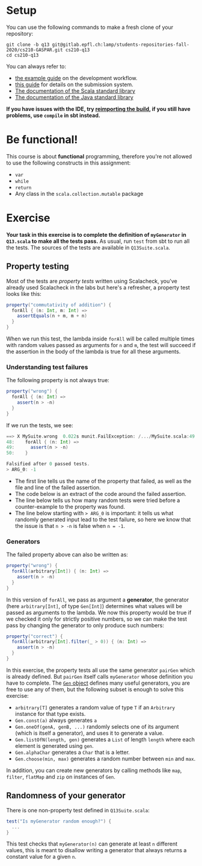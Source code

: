 # Setup

You can use the following commands to make a fresh clone of your repository:

```
git clone -b q13 git@gitlab.epfl.ch:lamp/students-repositories-fall-2020/cs210-GASPAR.git cs210-q13
cd cs210-q13
```

You can always refer to:
  * [the example guide](https://gitlab.epfl.ch/lamp/cs210/blob/master/labs/example-lab.md) on the development workflow.
  * [this guide](https://gitlab.epfl.ch/lamp/cs210/blob/master/labs/grading-and-submission.md) for details on the submission system.
  * [The documentation of the Scala standard library](https://www.scala-lang.org/files/archive/api/2.13.3)
  * [The documentation of the Java standard
    library](https://docs.oracle.com/en/java/javase/15/docs/api/index.html)

**If you have issues with the IDE, try [reimporting the build](https://gitlab.epfl.ch/lamp/cs210/-/blob/master/labs/example-lab.md#ide-features-like-type-on-hover-or-go-to-definition-do-not-work), if you still have problems, use `compile` in sbt instead.**

# Be functional!

This course is about **functional** programming, therefore you're not allowed to use the following
constructs in this assignment:
- `var`
- `while`
- `return`
- Any class in the `scala.collection.mutable` package

# Exercise

**Your task in this exercise is to complete the definition of `myGenerator` in
`Q13.scala` to make all the tests pass.** As usual, run `test` from sbt to run
all the tests. The sources of the tests are available in `Q13Suite.scala`.

## Property testing

Most of the tests are _property tests_ written using Scalacheck, you've already
used Scalacheck in the labs but here's a refresher, a property test looks like this:

```scala
property("commutativity of addition") {
  forAll { (n: Int, m: Int) =>
    assertEquals(n + m, m + n)
  }
}
```

When we run this test, the lambda inside `forAll` will be called multiple times
with random values passed as arguments for `n` and `m`, the test will succeed if
the assertion in the body of the lambda is true for all these arguments.

### Understanding test failures

The following property is not always true:

```scala
property("wrong") {
  forAll { (n: Int) =>
    assert(n > -n)
  }
}
```
If we run the tests, we see:

```scala
==> X MySuite.wrong  0.022s munit.FailException: /.../MySuite.scala:49 assertion failed
48:    forAll { (n: Int) =>
49:      assert(n > -n)
50:    }

Falsified after 0 passed tests.
> ARG_0: -1
```

- The first line tells us the name of the property that failed, as well as the
file and line of the failed assertion.
- The code below is an extract of the code around the failed assertion.
- The line below tells us how many random tests were tried before a
  counter-example to the property was found.
- The line below starting with `> ARG_0` is important: it tells us what randomly
  generated input lead to the test failure, so here we know that the issue is
  that `n > -n` is false when `n = -1`.

### Generators

The failed property above can also be written as:

```scala
property("wrong") {
  forAll(arbitrary[Int]) { (n: Int) =>
    assert(n > -n)
  }
}
```

In this version of `forAll`, we pass as argument a **generator**, the generator
(here `arbitrary[Int]`, of type `Gen[Int]`) determines what values will be
passed as arguments to the lambda. We now this property would be true if we
checked it only for strictly positive numbers, so we can make the test pass by
changing the generator to only produce such numbers:

```scala
property("correct") {
  forAll(arbitrary[Int].filter(_ > 0)) { (n: Int) =>
    assert(n > -n)
  }
}
```

In this exercise, the property tests all use the same generator `pairGen` which
is already defined. But `pairGen` itself calls `myGenerator` whose definition
you have to complete. The [`Gen`
object](https://javadoc.io/static/org.scalacheck/scalacheck_2.13/1.15.2/org/scalacheck/Gen$.html)
defines many useful generators, you are free to use any of them, but the
following subset is enough to solve this exercise:
- `arbitrary[T]` generates a random value of type `T` if an `Arbitrary` instance
  for that type exists.
- `Gen.const(a)` always generates `a`
- `Gen.oneOf(genA, genB, ...)` randomly selects one of
  its argument (which is itself a generator), and uses it to generate a value.
- `Gen.listOfN(length, gen)` generates a `List` of length `length` where each
  element is generated using `gen`.
- `Gen.alphaChar` generates a `Char` that is a letter.
- `Gen.choose(min, max)` generates a random number between `min` and `max`.

In addition, you can create new generators by calling methods like `map`,
`filter`, `flatMap` and `zip` on instances of `Gen`.


## Randomness of your generator

There is one non-property test defined in `Q13Suite.scala`:
```scala
test("Is myGenerator random enough?") {
  ...
}
```

This test checks that `myGenerator(n)` can generate at least `n` different
values, this is meant to disallow writing a generator that always returns a
constant value for a given `n`.
